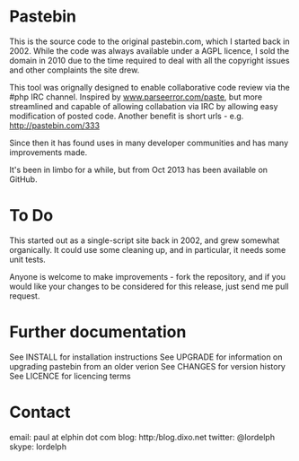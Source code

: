 Pastebin
========

This is the source code to the original pastebin.com, which I started
back in 2002. While the code was always available under a AGPL licence,
I sold the domain in 2010 due to the time required to deal with all the
copyright issues and other complaints the site drew. 

This tool was orignally designed to enable collaborative code review via 
the #php IRC channel. Inspired by www.parseerror.com/paste, but more 
streamlined and capable of allowing collabation via IRC by allowing easy 
modification of posted code. Another benefit is short urls - e.g. 
http://pastebin.com/333

Since then it has found uses in many developer communities and has many
improvements made.

It's been in limbo for a while, but from Oct 2013 has been available on
GitHub.

To Do
=====
This started out as a single-script site back in 2002, and grew somewhat
organically. It could use some cleaning up, and in particular, it needs
some unit tests.

Anyone is welcome to make improvements - fork the repository, and if you
would like your changes to be considered for this release, just send me
pull request.


Further documentation
=====================
See INSTALL for installation instructions
See UPGRADE for information on upgrading pastebin from an older verion
See CHANGES for version history
See LICENCE for licencing terms

Contact
=======
email: paul at elphin dot com
blog: http:/blog.dixo.net
twitter: @lordelph
skype: lordelph









